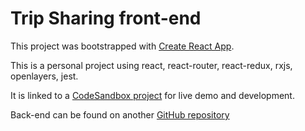 # Trip Sharing front-end

This project was bootstrapped with [Create React App](https://github.com/facebookincubator/create-react-app).

This is a personal project using react, react-router, react-redux, rxjs, openlayers, jest.

It is linked to a [CodeSandbox project](https://codesandbox.io/s/happy-frog-vg06i) for live demo and development.

Back-end can be found on another [GitHub repository](https://github.com/rduteil/trip_sharing_back)
